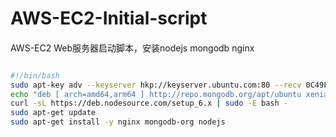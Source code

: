 # AWS-EC2-Initial-script

####
  AWS-EC2 Web服务器启动脚本，安装nodejs mongodb nginx

```sh

#!/bin/bash 
sudo apt-key adv --keyserver hkp://keyserver.ubuntu.com:80 --recv 0C49F3730359A14518585931BC711F9BA15703C6
echo "deb [ arch=amd64,arm64 ] http://repo.mongodb.org/apt/ubuntu xenial/mongodb-org/3.4 multiverse" | sudo tee /etc/apt/sources.list.d/mongodb-org-3.4.list
curl -sL https://deb.nodesource.com/setup_6.x | sudo -E bash -
sudo apt-get update
sudo apt-get install -y nginx mongodb-org nodejs

```
